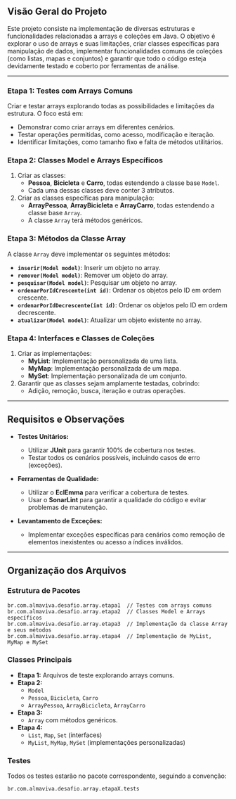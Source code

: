 
## **Visão Geral do Projeto**
Este projeto consiste na implementação de diversas estruturas e funcionalidades relacionadas a arrays e coleções em Java. O objetivo é explorar o uso de arrays e suas limitações, criar classes específicas para manipulação de dados, implementar funcionalidades comuns de coleções (como listas, mapas e conjuntos) e garantir que todo o código esteja devidamente testado e coberto por ferramentas de análise.

---

### **Etapa 1: Testes com Arrays Comuns**
Criar e testar arrays explorando todas as possibilidades e limitações da estrutura. O foco está em:
- Demonstrar como criar arrays em diferentes cenários.
- Testar operações permitidas, como acesso, modificação e iteração.
- Identificar limitações, como tamanho fixo e falta de métodos utilitários.

### **Etapa 2: Classes Model e Arrays Específicos**
1. Criar as classes:
   - **Pessoa**, **Bicicleta** e **Carro**, todas estendendo a classe base `Model`.
   - Cada uma dessas classes deve conter 3 atributos.
2. Criar as classes específicas para manipulação:
   - **ArrayPessoa**, **ArrayBicicleta** e **ArrayCarro**, todas estendendo a classe base `Array`.
   - A classe `Array` terá métodos genéricos.

### **Etapa 3: Métodos da Classe Array**
A classe `Array` deve implementar os seguintes métodos:
- **`inserir(Model model)`**: Inserir um objeto no array.
- **`remover(Model model)`**: Remover um objeto do array.
- **`pesquisar(Model model)`**: Pesquisar um objeto no array.
- **`ordenarPorIdCrescente(int id)`**: Ordenar os objetos pelo ID em ordem crescente.
- **`ordenarPorIdDecrescente(int id)`**: Ordenar os objetos pelo ID em ordem decrescente.
- **`atualizar(Model model)`**: Atualizar um objeto existente no array.

### **Etapa 4: Interfaces e Classes de Coleções**
1. Criar as implementações:
   - **MyList**: Implementação personalizada de uma lista.
   - **MyMap**: Implementação personalizada de um mapa.
   - **MySet**: Implementação personalizada de um conjunto.
2. Garantir que as classes sejam amplamente testadas, cobrindo:
   - Adição, remoção, busca, iteração e outras operações.

---

## Requisitos e Observações

- **Testes Unitários:**
  - Utilizar **JUnit** para garantir 100% de cobertura nos testes.
  - Testar todos os cenários possíveis, incluindo casos de erro (exceções).

- **Ferramentas de Qualidade:**
  - Utilizar o **EclEmma** para verificar a cobertura de testes.
  - Usar o **SonarLint** para garantir a qualidade do código e evitar problemas de manutenção.

- **Levantamento de Exceções:**
  - Implementar exceções específicas para cenários como remoção de elementos inexistentes ou acesso a índices inválidos.

---

## Organização dos Arquivos

### Estrutura de Pacotes
```
br.com.almaviva.desafio.array.etapa1  // Testes com arrays comuns
br.com.almaviva.desafio.array.etapa2  // Classes Model e Arrays específicos
br.com.almaviva.desafio.array.etapa3  // Implementação da classe Array e seus métodos
br.com.almaviva.desafio.array.etapa4  // Implementação de MyList, MyMap e MySet
```

### Classes Principais
- **Etapa 1:** Arquivos de teste explorando arrays comuns.
- **Etapa 2:**
  - `Model`
  - `Pessoa`, `Bicicleta`, `Carro`
  - `ArrayPessoa`, `ArrayBicicleta`, `ArrayCarro`
- **Etapa 3:**
  - `Array` com métodos genéricos.
- **Etapa 4:**
  - `List`, `Map`, `Set` (interfaces)
  - `MyList`, `MyMap`, `MySet` (implementações personalizadas)

### Testes
Todos os testes estarão no pacote correspondente, seguindo a convenção:
```
br.com.almaviva.desafio.array.etapaX.tests
```

